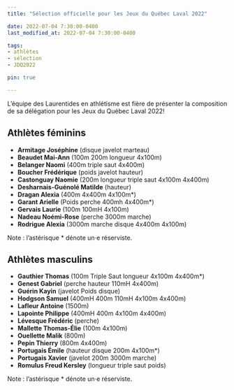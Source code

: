 ```yaml
---
title: "Sélection officielle pour les Jeux du Québec Laval 2022"

date: 2022-07-04 7:30:00-0400
last_modified_at: 2022-07-04 7:30:00-0400

tags:
- athlètes
- sélection
- JDQ2022

pin: true

---
```


L’équipe des Laurentides en athlétisme est fière de présenter la composition de sa délégation pour les Jeux du Québec Laval 2022!

<!-- more -->

## Athlètes féminins

- **Armitage Joséphine** (disque javelot marteau)
- **Beaudet Mai-Ann** (100m 200m longueur 4x100m)
- **Belanger Naomi** (400m triple saut 4x400m)
- **Boucher Frédérique** (poids javelot hauteur)
- **Castonguay Naomie** (200m longueur triple saut 4x100m 4x400m)
- **Desharnais-Guénolé Matilde** (hauteur)
- **Dragan Alexia** (400m   4x400m 4x100m\*)
- **Garant Arielle** (Poids perche 400mh 4x400m\*)
- **Gervais Laurie** (100m 100mH 4x100m)
- **Nadeau Noémi-Rose** (perche 3000m marche)
- **Rodrigue Alexia** (3000m marche disque  4x400m 4x100m)

Note : l’astérisque \* dénote un·e réserviste.

## Athlètes masculins

- **Gauthier Thomas** (100m Triple Saut longueur 4x100m 4x400m\*)
- **Genest Gabriel** (perche hauteur 110mH 4x400m)
- **Guérin Kayin** (javelot Poids disque)
- **Hodgson Samuel** (400mH 400m 110mH 4x100m 4x400m)
- **Lafleur Antoine** (1500m)
- **Lapointe Philippe** (400mH 400m 4x100m 4x400m)
- **Lévesque Frédéric** (perche)
- **Mallette Thomas-Élie** (100m 4x100m)
- **Ouellette Malik** (800m)
- **Pepin Thierry** (800m   4x400m)
- **Portugais Émile** (hauteur disque 200m 4x100m\*)
- **Portugais Xavier** (javelot 200m 3000m marche)
- **Romulus Freud Kersley** (longueur triple saut poids)

Note : l’astérisque \* dénote un·e réserviste.
